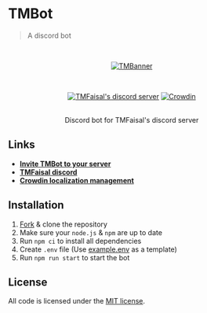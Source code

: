 # TMBot

> A discord bot

<div align="center">
  <br />
  <p>
    <a href="https://discord.com/api/oauth2/authorize?client_id=736338085641453598&permissions=1644971949567&scope=bot%20applications.commands"><img src="https://media.discordapp.net/attachments/785507613205987330/913202431213584414/TMBanner.gif" alt="TMBanner" /></a>
  </p>
  <br />
  <p>
    <a href="https://discord.gg/tmc"><img src="https://img.shields.io/discord/734738368205684796?color=ff000f&logo=discord&logoColor=white" alt="TMFaisal's discord server" /></a>
    <a target="_blank" href="https://crowdin.com/translate/tmbot/all"><img src="https://badges.crowdin.net/tmbot/localized.svg" alt="Crowdin" /></a>
  </p>
  <br />
  Discord bot for TMFaisal's discord server
</div>

## Links

- **[Invite TMBot to your server][invite-url]**
- **[TMFaisal discord][discord-url]**
- **[Crowdin localization management][crowdin-url]**

## Installation

1. [Fork][fork] & clone the repository
2. Make sure your `node.js` & `npm` are up to date
3. Run `npm ci` to install all dependencies
4. Create `.env` file (Use [example.env] as a template)
5. Run `npm run start` to start the bot

## License

All code is licensed under the [MIT license][license].

<!-- Markdown link & img dfn's -->
[fork]: https://github.com/TMFaisal-Discord-Server/tmbot/fork
[invite-url]: https://discord.com/api/oauth2/authorize?client_id=736338085641453598&permissions=1644971949567&scope=bot%20applications.commands
[discord-url]: https://discord.gg/tmc
[crowdin-url]: https://crowdin.com/translate/tmbot/all
[license]: LICENSE
[example.env]: example.env
